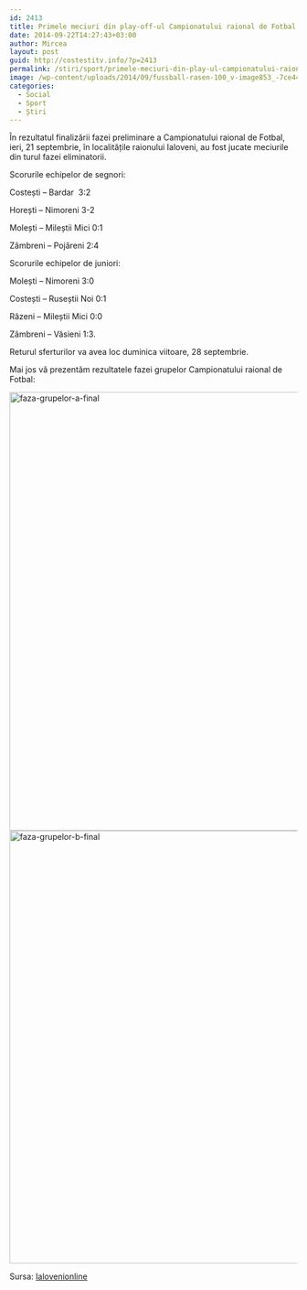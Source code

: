 ```yaml
---
id: 2413
title: Primele meciuri din play-off-ul Campionatului raional de Fotbal au fost jucate în acest weekend
date: 2014-09-22T14:27:43+03:00
author: Mircea
layout: post
guid: http://costestitv.info/?p=2413
permalink: /stiri/sport/primele-meciuri-din-play-ul-campionatului-raional-de-fotbal-au-fost-jucate-acest-weekend/
image: /wp-content/uploads/2014/09/fussball-rasen-100_v-image853_-7ce44e292721619ab1c1077f6f262a89f55266d7.jpg
categories:
  - Social
  - Sport
  - Știri
---
```

În rezultatul finalizării fazei preliminare a Campionatului raional de Fotbal, ieri, 21 septembrie, în localitățile raionului Ialoveni, au fost jucate meciurile din turul fazei eliminatorii.<!--more-->

Scorurile echipelor de segnori:

Costești &#8211; Bardar  3:2

Horești &#8211; Nimoreni 3-2

Molești &#8211; Mileștii Mici 0:1

Zâmbreni &#8211; Pojăreni 2:4

Scorurile echipelor de juniori:

Molești &#8211; Nimoreni 3:0

Costești &#8211; Ruseștii Noi 0:1

Răzeni &#8211; Mileștii Mici 0:0

Zâmbreni &#8211; Văsieni 1:3.

Returul sferturilor va avea loc duminica viitoare, 28 septembrie.

Mai jos vă prezentăm rezultatele fazei grupelor Campionatului raional de Fotbal:

<img class="juimage jumargin-right: 8px; margin-bottom: 1px; left noimage" src="http://ialovenionline.md/images/stories/articole/2014/faza-grupelor-a-final.jpg" alt="faza-grupelor-a-final" width="581" height="767" /> 

<img class="juimage jumargin-right: 8px; margin-bottom: 1px; left noimage" src="http://ialovenionline.md/images/stories/articole/2014/faza-grupelor-b-final.jpg" alt="faza-grupelor-b-final" width="576" height="757" /> 

Sursa: <a href="http://ialovenionline.md" target="_blank">Ialovenionline</a>